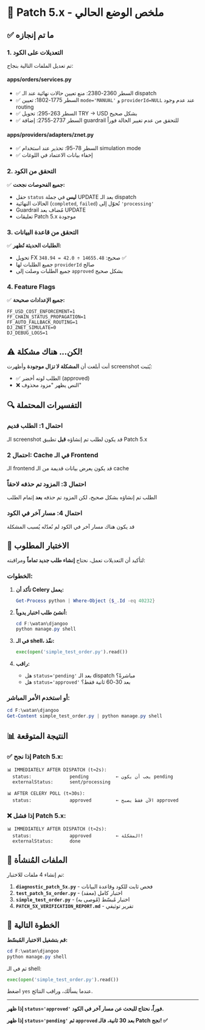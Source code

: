 # 🎯 Patch 5.x - ملخص الوضع الحالي

## ✅ ما تم إنجازه

### 1. التعديلات على الكود

تم تعديل الملفات التالية بنجاح:

#### **apps/orders/services.py**
- ✅ السطر 2360-2380: منع تعيين حالات نهائية عند الـ dispatch
- ✅ السطر 1775-1802: تعيين `mode='MANUAL'` و `providerId=NULL` عند عدم وجود routing
- ✅ السطر 263-295: تحويل TRY → USD بشكل صحيح
- ✅ السطر 2737-2755: إضافة guardrail للتحقق من عدم تغيير الحالة فوراً

#### **apps/providers/adapters/znet.py**
- ✅ السطر 78-95: تحذير عند استخدام simulation mode
- ✅ إخفاء بيانات الاعتماد في اللوغات

### 2. التحقق من الكود

✅ **جميع الفحوصات نجحت:**
- حقل `status` **ليس** في جملة UPDATE بعد الـ dispatch
- الحالات النهائية (`completed`, `failed`) تُحوّل إلى `'processing'`
- Guardrail مُضاف بعد UPDATE
- تعليقات Patch 5.x موجودة

### 3. التحقق من قاعدة البيانات

✅ **الطلبات الحديثة تُظهر:**
- تحويل FX صحيح: `14655.48 ÷ 42.0 = 348.94` ✅
- جميع الطلبات لها `providerId` صالح
- جميع الطلبات وصلت إلى `approved` بشكل صحيح

### 4. Feature Flags

✅ **جميع الإعدادات صحيحة:**
```
FF_USD_COST_ENFORCEMENT=1
FF_CHAIN_STATUS_PROPAGATION=1
FF_AUTO_FALLBACK_ROUTING=1
DJ_ZNET_SIMULATE=0
DJ_DEBUG_LOGS=1
```

## ⚠️ لكن... هناك مشكلة!

أنت أبلغت أن **المشكلة لا تزال موجودة** وأظهرت screenshot يُثبت:
- ✅ الطلب لونه أخضر (approved)
- ❌ النص يظهر "مزود محذوف"

## 🔍 التفسيرات المحتملة

### احتمال 1: الطلب قديم
الـ screenshot قد يكون لطلب تم إنشاؤه **قبل** تطبيق Patch 5.x

### احتمال 2: Cache في الـ Frontend
الـ frontend قد يكون يعرض بيانات قديمة من الـ cache

### احتمال 3: المزود تم حذفه لاحقاً
الطلب تم إنشاؤه بشكل صحيح، لكن المزود تم حذفه **بعد** إتمام الطلب

### احتمال 4: مسار آخر في الكود
قد يكون هناك مسار آخر في الكود لم نُعدّله يُسبب المشكلة

## 🧪 الاختبار المطلوب

لتأكيد أن التعديلات تعمل، نحتاج **إنشاء طلب جديد تماماً** ومراقبته:

### الخطوات:

1. **تأكد أن Celery يعمل:**
   ```powershell
   Get-Process python | Where-Object {$_.Id -eq 40232}
   ```

2. **أنشئ طلب اختبار يدوياً:**
   ```powershell
   cd F:\watan\djangoo
   python manage.py shell
   ```

3. **في الـ shell، نفّذ:**
   ```python
   exec(open('simple_test_order.py').read())
   ```

4. **راقب:**
   - هل `status='pending'` بعد الـ dispatch مباشرةً؟
   - هل `status='approved'` بعد 30-60 ثانية فقط؟

### أو استخدم الأمر المباشر:

```powershell
cd F:\watan\djangoo
Get-Content simple_test_order.py | python manage.py shell
```

## 📊 النتيجة المتوقعة

### ✅ إذا نجح Patch 5.x:
```
📊 IMMEDIATELY AFTER DISPATCH (t≈2s):
  status:              pending          ← يجب أن يكون pending
  externalStatus:      sent/processing
  
📊 AFTER CELERY POLL (t≈30s):
  status:              approved         ← الآن فقط يصبح approved
```

### ❌ إذا فشل Patch 5.x:
```
📊 IMMEDIATELY AFTER DISPATCH (t≈2s):
  status:              approved         ← المشكلة!
  externalStatus:      done
```

## 📁 الملفات المُنشأة

تم إنشاء 4 ملفات للاختبار:

1. **`diagnostic_patch_5x.py`** - فحص ثابت للكود وقاعدة البيانات
2. **`test_patch_5x_order.py`** - اختبار كامل (معقد)
3. **`simple_test_order.py`** - اختبار مُبسّط (مُوصى به)
4. **`PATCH_5X_VERIFICATION_REPORT.md`** - تقرير توثيقي

## 🚀 الخطوة التالية

**قم بتشغيل الاختبار المُبسّط:**

```powershell
cd F:\watan\djangoo
python manage.py shell
```

ثم في الـ shell:
```python
exec(open('simple_test_order.py').read())
```

اضغط `yes` عندما يسألك، وراقب النتائج.

---

**إذا ظهر `status='approved'` فوراً، نحتاج للبحث عن مسار آخر في الكود.**

**إذا ظهر `status='pending'` ثم `approved` بعد 30 ثانية، فالـ Patch نجح! ✅**

